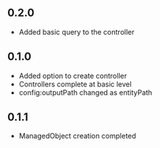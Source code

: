 ## 0.2.0
  
- Added basic query to the controller

## 0.1.0

- Added option to create controller
- Controllers complete at basic level  
- config:outputPath changed as entityPath


## 0.1.1

- ManagedObject creation completed
